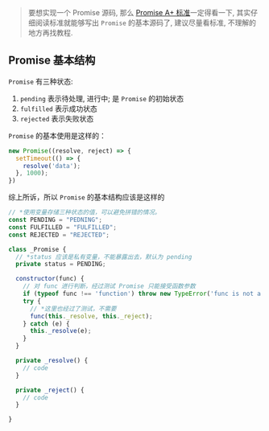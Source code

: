 > 要想实现一个 Promise 源码, 那么 [Promise A+ 标准](https://promisesaplus.com/)一定得看一下, 其实仔细阅读标准就能够写出 `Promise` 的基本源码了, 建议尽量看标准,
> 不理解的地方再找教程.

## Promise 基本结构

`Promise` 有三种状态:

1. `pending` 表示待处理, 进行中; 是 `Promise` 的初始状态
2. `fulfilled` 表示成功状态
3. `rejected` 表示失败状态

`Promise` 的基本使用是这样的：

```js
new Promise((resolve, reject) => {
  setTimeout(() => {
    resolve('data');
  }, 1000);
})
```

综上所诉，所以 `Promise` 的基本结构应该是这样的

```js
// *使用变量存储三种状态的值，可以避免拼错的情况。
const PENDING = "PEDNING";
const FULFILLED = "FULFILLED";
const REJECTED = "REJECTED";

class _Promise {
  // *status 应该是私有变量，不能暴露出去，默认为 pending
  private status = PENDING;

  constructor(func) {
    // 对 func 进行判断，经过测试 Promise 只能接受函数参数
    if (typeof func !== 'function') throw new TypeError('func is not a function');
    try {
      // *这里也经过了测试，不需要
      func(this._resolve, this._reject);
    } catch (e) {
      this._resolve(e);
    }
  }

  private _resolve() {
    // code
  }

  private _reject() {
    // code
  }

}
```